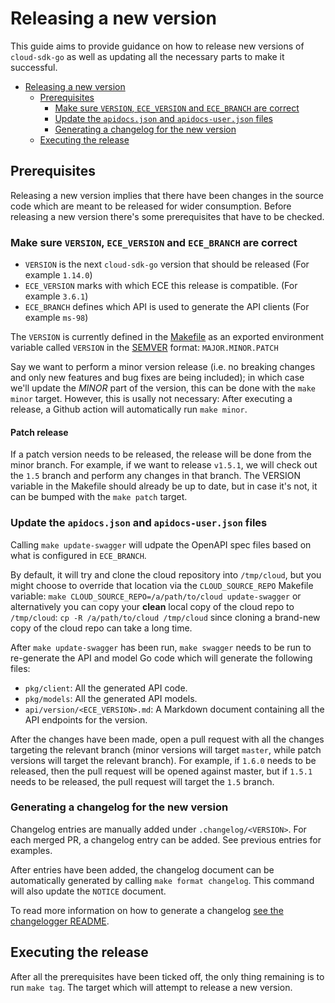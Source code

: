 # Releasing a new version

This guide aims to provide guidance on how to release new versions of `cloud-sdk-go` as well as updating all the necessary parts to make it successful.

- [Releasing a new version](#releasing-a-new-version)
  - [Prerequisites](#prerequisites)
    - [Make sure `VERSION`, `ECE_VERSION` and `ECE_BRANCH` are correct](#make-sure-version-eceversion-and-ecebranch-are-correct)
    - [Update the `apidocs.json` and `apidocs-user.json` files](#update-the-apidocsjson-and-apidocs-userjson-files)
    - [Generating a changelog for the new version](#generating-a-changelog-for-the-new-version)
  - [Executing the release](#executing-the-release)

## Prerequisites

Releasing a new version implies that there have been changes in the source code which are meant to be released for wider consumption. Before releasing a new version there's some prerequisites that have to be checked.

### Make sure `VERSION`, `ECE_VERSION` and `ECE_BRANCH` are correct

- `VERSION` is the next `cloud-sdk-go` version that should be released (For example `1.14.0`)
- `ECE_VERSION` marks with which ECE this release is compatible. (For example `3.6.1`)
- `ECE_BRANCH` defines which API is used to generate the API clients (For example `ms-98`)

The `VERSION` is currently defined in the [Makefile](./Makefile) as an exported environment variable called `VERSION` in the [SEMVER](https://semver.org) format: `MAJOR.MINOR.PATCH`

Say we want to perform a minor version release (i.e. no breaking changes and only new features and bug fixes are being included); in which case we'll update the _MINOR_ part of the version, this can be done with the `make minor` target. However, this is usally not necessary: After executing a release, a Github action will automatically run `make minor`.

#### Patch release
If a patch version needs to be released, the release will be done from the minor branch. For example, if we want to release `v1.5.1`, we will check out the `1.5` branch and perform any changes in that branch. The VERSION variable in the Makefile should already be up to date, but in case it's not, it can be bumped with the `make patch` target.

### Update the `apidocs.json` and `apidocs-user.json` files

Calling `make update-swagger` will udpate the OpenAPI spec files based on what is configured in `ECE_BRANCH`.

By default, it will try and clone the cloud repository into `/tmp/cloud`, but you might choose to override that location via the `CLOUD_SOURCE_REPO` Makefile variable: `make CLOUD_SOURCE_REPO=/a/path/to/cloud update-swagger` or alternatively you can copy your **clean** local copy of the cloud repo to `/tmp/cloud`: `cp -R /a/path/to/cloud /tmp/cloud` since cloning a brand-new copy of the cloud repo can take a long time.

After `make update-swagger` has been run, `make swagger` needs to be run to re-generate the API and model Go code which will generate the following files:

* `pkg/client`: All the generated API code.
* `pkg/models`: All the generated API models.
* `api/version/<ECE_VERSION>.md`: A Markdown document containing all the API endpoints for the version.

After the changes have been made, open a pull request with all the changes targeting the relevant branch (minor versions will target `master`, while patch versions will target the relevant branch). For example, if `1.6.0` needs to be released, then the pull request will be opened against master, but if `1.5.1` needs to be released, the pull request will target the `1.5` branch.

### Generating a changelog for the new version

Changelog entries are manually added under `.changelog/<VERSION>`. For each merged PR, a changelog entry can be added. See previous entries for examples.

After entries have been added, the changelog document can be automatically generated by calling
`make format changelog`. This command will also update the `NOTICE` document. 
 
To read more information on how to generate a changelog [see the changelogger README](../cmd/changelogger/README.md).

## Executing the release

After all the prerequisites have been ticked off, the only thing remaining is to run `make tag`. The target which will attempt to release a new version.
